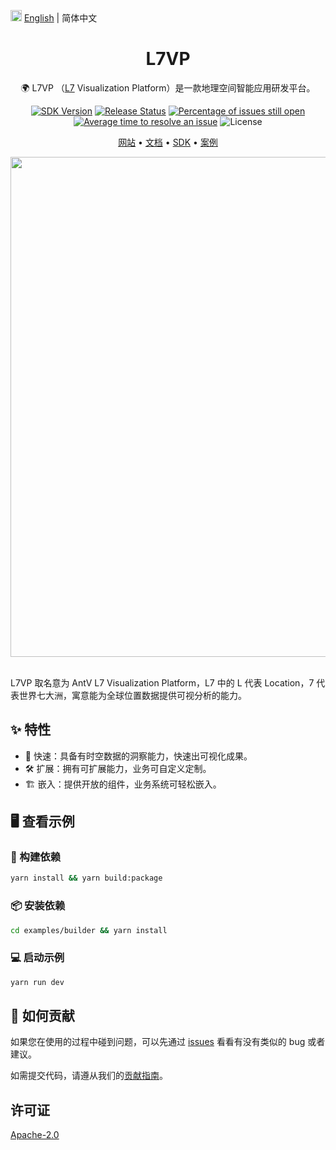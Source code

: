 <img src="https://gw.alipayobjects.com/zos/antfincdn/R8sN%24GNdh6/language.svg" width="18"> [English](./README.en-US.md) | 简体中文

<h1 align="center">L7VP</h1>

<div align="center">

🌍 L7VP （<a href="https://github.com/antvis/L7">L7</a> Visualization Platform）是一款地理空间智能应用研发平台。

[![SDK Version](https://badgen.net/npm/v/@antv/li-sdk)](https://npmjs.com/@antv/li-sdk) [![Release Status](https://github.com/antvis/L7VP/workflows/release/badge.svg)](https://github.com/antvis/L7VP/actions?query=workflow:release) [![Percentage of issues still open](http://isitmaintained.com/badge/open/antvis/l7vp.svg)](http://isitmaintained.com/project/antvis/l7vp 'Percentage of issues still open') [![Average time to resolve an issue](http://isitmaintained.com/badge/resolution/antvis/l7vp.svg)](http://isitmaintained.com/project/antvis/l7vp 'Average time to resolve an issue') ![License](https://flat-badgen.vercel.app/github/license/antvis/L7VP)

<p align="center">
  <a href="https://locationinsight.antv.antgroup.com">网站</a> •
  <a href="https://www.yuque.com/antv/htpfbw">文档</a> •
  <a href="https://www.yuque.com/antv/htpfbw/cmp1vz2u5p07ghrt">SDK</a> •
  <a href="https://locationinsight.antv.antgroup.com/#/case">案例</a>
</p>

<div align="center">
  <img src="https://mdn.alipayobjects.com/huamei_qa8qxu/afts/img/A*EAcUQb_UzAEAAAAAAAAAAAAADmJ7AQ/original.png" width="800">
</div>

</div>

<br>

L7VP 取名意为 AntV L7 Visualization Platform，L7 中的 L 代表 Location，7 代表世界七大洲，寓意能为全球位置数据提供可视分析的能力。

## ✨ 特性

- 🚀 快速：具备有时空数据的洞察能力，快速出可视化成果。
- 🛠 扩展：拥有可扩展能力，业务可自定义定制。
- 🏗 嵌入：提供开放的组件，业务系统可轻松嵌入。

## 🖥 查看示例

### 🔨 构建依赖

```bash
yarn install && yarn build:package
```

### 📦 安装依赖

```bash
cd examples/builder && yarn install
```

### 💻 启动示例

```bash
yarn run dev
```

## 🤝 如何贡献

如果您在使用的过程中碰到问题，可以先通过 [issues](https://github.com/antvis/l7vp/issues) 看看有没有类似的 bug 或者建议。

如需提交代码，请遵从我们的[贡献指南](https://github.com/antvis/l7vp/blob/master/CONTRIBUTING.zh-CN.md)。

## 许可证

[Apache-2.0](./LICENSE)
